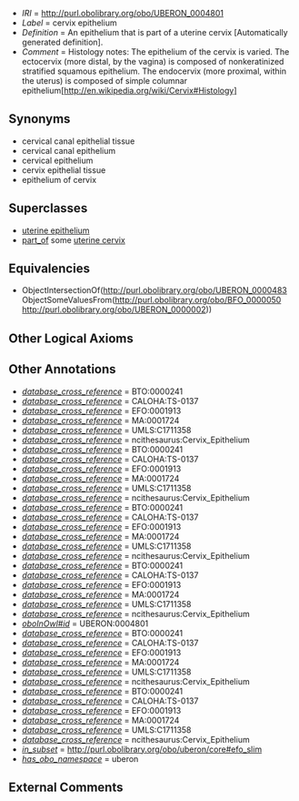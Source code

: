  * *IRI* = http://purl.obolibrary.org/obo/UBERON_0004801
 * *Label* = cervix epithelium
 * *Definition* = An epithelium that is part of a uterine cervix [Automatically generated definition].
 * *Comment* = Histology notes: The epithelium of the cervix is varied. The ectocervix (more distal, by the vagina) is composed of nonkeratinized stratified squamous epithelium. The endocervix (more proximal, within the uterus) is composed of simple columnar epithelium[http://en.wikipedia.org/wiki/Cervix#Histology]

## Synonyms

 * cervical canal epithelial tissue
 * cervical canal epithelium
 * cervical epithelium
 * cervix epithelial tissue
 * epithelium of cervix

## Superclasses

 * [uterine epithelium](../../UBERON/55/UBERON_0006955.md)
 * [part_of](../../BFO/50/BFO_0000050.md) some [uterine cervix](../../UBERON/02/UBERON_0000002.md)

## Equivalencies

 * ObjectIntersectionOf(<http://purl.obolibrary.org/obo/UBERON_0000483> ObjectSomeValuesFrom(<http://purl.obolibrary.org/obo/BFO_0000050> <http://purl.obolibrary.org/obo/UBERON_0000002>))

## Other Logical Axioms


## Other Annotations

 * *[database_cross_reference](../../ef/oboInOwl#hasDbXref.md)* = BTO:0000241
 * *[database_cross_reference](../../ef/oboInOwl#hasDbXref.md)* = CALOHA:TS-0137
 * *[database_cross_reference](../../ef/oboInOwl#hasDbXref.md)* = EFO:0001913
 * *[database_cross_reference](../../ef/oboInOwl#hasDbXref.md)* = MA:0001724
 * *[database_cross_reference](../../ef/oboInOwl#hasDbXref.md)* = UMLS:C1711358
 * *[database_cross_reference](../../ef/oboInOwl#hasDbXref.md)* = ncithesaurus:Cervix_Epithelium
 * *[database_cross_reference](../../ef/oboInOwl#hasDbXref.md)* = BTO:0000241
 * *[database_cross_reference](../../ef/oboInOwl#hasDbXref.md)* = CALOHA:TS-0137
 * *[database_cross_reference](../../ef/oboInOwl#hasDbXref.md)* = EFO:0001913
 * *[database_cross_reference](../../ef/oboInOwl#hasDbXref.md)* = MA:0001724
 * *[database_cross_reference](../../ef/oboInOwl#hasDbXref.md)* = UMLS:C1711358
 * *[database_cross_reference](../../ef/oboInOwl#hasDbXref.md)* = ncithesaurus:Cervix_Epithelium
 * *[database_cross_reference](../../ef/oboInOwl#hasDbXref.md)* = BTO:0000241
 * *[database_cross_reference](../../ef/oboInOwl#hasDbXref.md)* = CALOHA:TS-0137
 * *[database_cross_reference](../../ef/oboInOwl#hasDbXref.md)* = EFO:0001913
 * *[database_cross_reference](../../ef/oboInOwl#hasDbXref.md)* = MA:0001724
 * *[database_cross_reference](../../ef/oboInOwl#hasDbXref.md)* = UMLS:C1711358
 * *[database_cross_reference](../../ef/oboInOwl#hasDbXref.md)* = ncithesaurus:Cervix_Epithelium
 * *[database_cross_reference](../../ef/oboInOwl#hasDbXref.md)* = BTO:0000241
 * *[database_cross_reference](../../ef/oboInOwl#hasDbXref.md)* = CALOHA:TS-0137
 * *[database_cross_reference](../../ef/oboInOwl#hasDbXref.md)* = EFO:0001913
 * *[database_cross_reference](../../ef/oboInOwl#hasDbXref.md)* = MA:0001724
 * *[database_cross_reference](../../ef/oboInOwl#hasDbXref.md)* = UMLS:C1711358
 * *[database_cross_reference](../../ef/oboInOwl#hasDbXref.md)* = ncithesaurus:Cervix_Epithelium
 * *[oboInOwl#id](../../id/oboInOwl#id.md)* = UBERON:0004801
 * *[database_cross_reference](../../ef/oboInOwl#hasDbXref.md)* = BTO:0000241
 * *[database_cross_reference](../../ef/oboInOwl#hasDbXref.md)* = CALOHA:TS-0137
 * *[database_cross_reference](../../ef/oboInOwl#hasDbXref.md)* = EFO:0001913
 * *[database_cross_reference](../../ef/oboInOwl#hasDbXref.md)* = MA:0001724
 * *[database_cross_reference](../../ef/oboInOwl#hasDbXref.md)* = UMLS:C1711358
 * *[database_cross_reference](../../ef/oboInOwl#hasDbXref.md)* = ncithesaurus:Cervix_Epithelium
 * *[database_cross_reference](../../ef/oboInOwl#hasDbXref.md)* = BTO:0000241
 * *[database_cross_reference](../../ef/oboInOwl#hasDbXref.md)* = CALOHA:TS-0137
 * *[database_cross_reference](../../ef/oboInOwl#hasDbXref.md)* = EFO:0001913
 * *[database_cross_reference](../../ef/oboInOwl#hasDbXref.md)* = MA:0001724
 * *[database_cross_reference](../../ef/oboInOwl#hasDbXref.md)* = UMLS:C1711358
 * *[database_cross_reference](../../ef/oboInOwl#hasDbXref.md)* = ncithesaurus:Cervix_Epithelium
 * *[in_subset](../../et/oboInOwl#inSubset.md)* = http://purl.obolibrary.org/obo/uberon/core#efo_slim
 * *[has_obo_namespace](../../ce/oboInOwl#hasOBONamespace.md)* = uberon

## External Comments

